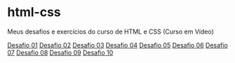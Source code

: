 # html-css

Meus desafios e exercícios do curso de HTML e CSS (Curso em Vídeo)

<a href="desafios/modulo-01/d001/d001.html" target:_blank>Desafio 01</a>
<a href="desafios/modulo-01/d002/ex002m1.html" target:_blank>Desafio 02</a>
<a href="desafios/modulo-01/d003/ex003.html" target:_blank>Desafio 03</a>
<a href="desafios/modulo-01/d004/d004.html" target:_blank>Desafio 04</a>
<a href="desafios/modulo-01/d005/index.html" target:_blank>Desafio 05</a>
<a href="desafios/modulo-01/d006/d006.html" target:_blank>Desafio 06</a>
<a href="desafios/modulo-01/d007/index.html" target:_blank>Desafio 07</a>
<a href="desafios/modulo-01/d008/index.html" target:_blank>Desafio 08</a>
<a href="desafios/modulo-01/d009/index.html" target:_blank>Desafio 09</a>
<a href="desafios/modulo-02/d010/index.html" target:_blank>Desafio 10</a>
